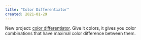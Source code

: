 ```yaml
---
title: "Color Differentiator"
created: 2021-01-29
---
```

New project: [color differentiator](https://mostbiggestegg.com/colors/). Give it colors, it gives you color combinations that have maximal color difference between them.

